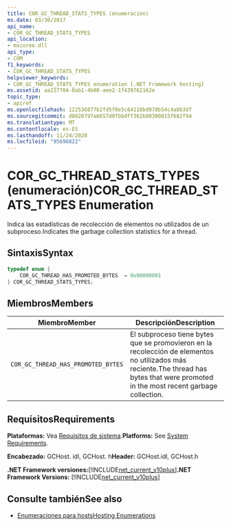 ```yaml
---
title: COR_GC_THREAD_STATS_TYPES (enumeración)
ms.date: 03/30/2017
api_name:
- COR_GC_THREAD_STATS_TYPES
api_location:
- mscoree.dll
api_type:
- COM
f1_keywords:
- COR_GC_THREAD_STATS_TYPES
helpviewer_keywords:
- COR_GC_THREAD_STATS_TYPES enumeration [.NET Framework hosting]
ms.assetid: aa227704-0ab1-4b08-aee2-1f439762162e
topic_type:
- apiref
ms.openlocfilehash: 122536877b2fd5f0e5c64118bd978b54c4a8b3df
ms.sourcegitcommit: d8020797a6657d0fbbdff362b80300815f682f94
ms.translationtype: MT
ms.contentlocale: es-ES
ms.lasthandoff: 11/24/2020
ms.locfileid: "95696822"
---
```

# <a name="cor_gc_thread_stats_types-enumeration"></a><span data-ttu-id="3ac2d-102">COR_GC_THREAD_STATS_TYPES (enumeración)</span><span class="sxs-lookup"><span data-stu-id="3ac2d-102">COR_GC_THREAD_STATS_TYPES Enumeration</span></span>

<span data-ttu-id="3ac2d-103">Indica las estadísticas de recolección de elementos no utilizados de un subproceso.</span><span class="sxs-lookup"><span data-stu-id="3ac2d-103">Indicates the garbage collection statistics for a thread.</span></span>  
  
## <a name="syntax"></a><span data-ttu-id="3ac2d-104">Sintaxis</span><span class="sxs-lookup"><span data-stu-id="3ac2d-104">Syntax</span></span>  
  
```cpp  
typedef enum {  
    COR_GC_THREAD_HAS_PROMOTED_BYTES  = 0x00000001  
} COR_GC_THREAD_STATS_TYPES;  
```  
  
## <a name="members"></a><span data-ttu-id="3ac2d-105">Miembros</span><span class="sxs-lookup"><span data-stu-id="3ac2d-105">Members</span></span>  
  
|<span data-ttu-id="3ac2d-106">Miembro</span><span class="sxs-lookup"><span data-stu-id="3ac2d-106">Member</span></span>|<span data-ttu-id="3ac2d-107">Descripción</span><span class="sxs-lookup"><span data-stu-id="3ac2d-107">Description</span></span>|  
|------------|-----------------|  
|`COR_GC_THREAD_HAS_PROMOTED_BYTES`|<span data-ttu-id="3ac2d-108">El subproceso tiene bytes que se promovieron en la recolección de elementos no utilizados más reciente.</span><span class="sxs-lookup"><span data-stu-id="3ac2d-108">The thread has bytes that were promoted in the most recent garbage collection.</span></span>|  
  
## <a name="requirements"></a><span data-ttu-id="3ac2d-109">Requisitos</span><span class="sxs-lookup"><span data-stu-id="3ac2d-109">Requirements</span></span>  

 <span data-ttu-id="3ac2d-110">**Plataformas:** Vea [Requisitos de sistema](../../get-started/system-requirements.md).</span><span class="sxs-lookup"><span data-stu-id="3ac2d-110">**Platforms:** See [System Requirements](../../get-started/system-requirements.md).</span></span>  
  
 <span data-ttu-id="3ac2d-111">**Encabezado:** GCHost. idl, GCHost. h</span><span class="sxs-lookup"><span data-stu-id="3ac2d-111">**Header:** GCHost.idl, GCHost.h</span></span>  
  
 <span data-ttu-id="3ac2d-112">**.NET Framework versiones:**[!INCLUDE[net_current_v10plus](../../../../includes/net-current-v10plus-md.md)]</span><span class="sxs-lookup"><span data-stu-id="3ac2d-112">**.NET Framework Versions:** [!INCLUDE[net_current_v10plus](../../../../includes/net-current-v10plus-md.md)]</span></span>  
  
## <a name="see-also"></a><span data-ttu-id="3ac2d-113">Consulte también</span><span class="sxs-lookup"><span data-stu-id="3ac2d-113">See also</span></span>

- [<span data-ttu-id="3ac2d-114">Enumeraciones para hosts</span><span class="sxs-lookup"><span data-stu-id="3ac2d-114">Hosting Enumerations</span></span>](hosting-enumerations.md)
